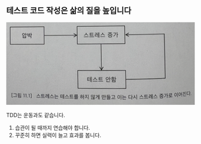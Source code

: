 ## 테스트 코드 작성은 삶의 질을 높입니다

![img.png](etc/img.png)

TDD는 운동과도 같습니다.

1. 습관이 될 때까지 연습해야 합니다.
2. 꾸준히 하면 실력이 늘고 효과를 봅니다.